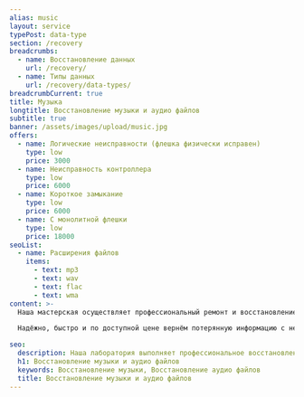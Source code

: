```yaml
---
alias: music
layout: service
typePost: data-type
section: /recovery
breadcrumbs:
  - name: Восстановление данных
    url: /recovery/
  - name: Типы данных
    url: /recovery/data-types/
breadcrumbCurrent: true
title: Музыка
longtitle: Восстановление музыки и аудио файлов
subtitle: true
banner: /assets/images/upload/music.jpg
offers:
  - name: Логические неисправности (флешка физически исправен)
    type: low
    price: 3000
  - name: Неисправность контроллера
    type: low
    price: 6000
  - name: Короткое замыкание
    type: low
    price: 6000
  - name: С монолитной флешки
    type: low
    price: 18000
seoList:
  - name: Расширения файлов
    items:
      - text: mp3
      - text: wav
      - text: flac
      - text: wma
content: >-
  Наша мастерская осуществляет профессиональный ремонт и восстановление флешки и карты памяти всех моделей, любых производителей Flash в Орле.

  Надёжно, быстро и по доступной цене вернём потерянную информацию с неисправных флешек.

seo:
  description: Наша лаборатория выполняет профессиональное восстановление данных с флешек всех видов.
  h1: Восстановление музыки и аудио файлов
  keywords: Восстановление музыки, Восстановление аудио файлов
  title: Восстановление музыки и аудио файлов
---
```




